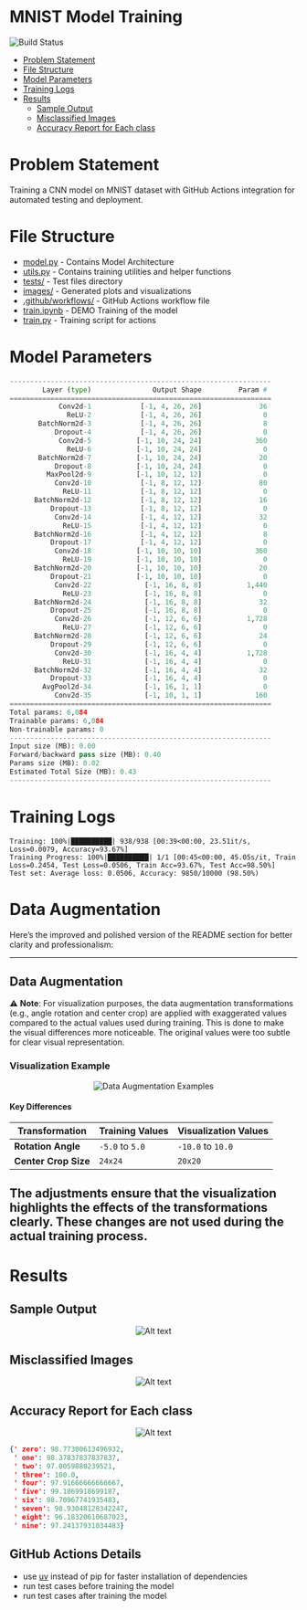 # MNIST Model Training

![Build Status](https://github.com/deepanshudashora/MNIST_github_actions/actions/workflows/python-app.yml/badge.svg)

- [Problem Statement](#Problem-Statement)
- [File Structure](#File-Structure)
- [Model Parameters](#Model-Parameters)
- [Training Logs](#Training-Logs)
- [Results](#Results)
  * [Sample Output](#Sample-Output)
  * [Misclassified Images](#Misclassified-Images)
  * [Accuracy Report for Each class](#Accuracy-Report-for-Each-class)

# Problem Statement
Training a CNN model on MNIST dataset with GitHub Actions integration for automated testing and deployment.

# File Structure
* [model.py](https://github.com/deepanshudashora/MNIST_github_actions/blob/main/model.py) - Contains Model Architecture
* [utils.py](https://github.com/deepanshudashora/MNIST_github_actions/blob/main/utils.py) - Contains training utilities and helper functions
* [tests/](https://github.com/deepanshudashora/MNIST_github_actions/tree/main/tests) - Test files directory
* [images/](https://github.com/deepanshudashora/MNIST_github_actions/tree/main/images) - Generated plots and visualizations
* [.github/workflows/](https://github.com/deepanshudashora/MNIST_github_actions/tree/main/.github/workflows) - GitHub Actions workflow file
* [train.ipynb](https://github.com/deepanshudashora/MNIST_github_actions/blob/main/train.ipynb) - DEMO Training of the model
* [train.py](https://github.com/deepanshudashora/MNIST_github_actions/blob/main/train.py) - Training script for actions

# Model Parameters
```python
----------------------------------------------------------------
        Layer (type)               Output Shape         Param #
================================================================
            Conv2d-1            [-1, 4, 26, 26]              36
              ReLU-2            [-1, 4, 26, 26]               0
       BatchNorm2d-3            [-1, 4, 26, 26]               8
           Dropout-4            [-1, 4, 26, 26]               0
            Conv2d-5           [-1, 10, 24, 24]             360
              ReLU-6           [-1, 10, 24, 24]               0
       BatchNorm2d-7           [-1, 10, 24, 24]              20
           Dropout-8           [-1, 10, 24, 24]               0
         MaxPool2d-9           [-1, 10, 12, 12]               0
           Conv2d-10            [-1, 8, 12, 12]              80
             ReLU-11            [-1, 8, 12, 12]               0
      BatchNorm2d-12            [-1, 8, 12, 12]              16
          Dropout-13            [-1, 8, 12, 12]               0
           Conv2d-14            [-1, 4, 12, 12]              32
             ReLU-15            [-1, 4, 12, 12]               0
      BatchNorm2d-16            [-1, 4, 12, 12]               8
          Dropout-17            [-1, 4, 12, 12]               0
           Conv2d-18           [-1, 10, 10, 10]             360
             ReLU-19           [-1, 10, 10, 10]               0
      BatchNorm2d-20           [-1, 10, 10, 10]              20
          Dropout-21           [-1, 10, 10, 10]               0
           Conv2d-22             [-1, 16, 8, 8]           1,440
             ReLU-23             [-1, 16, 8, 8]               0
      BatchNorm2d-24             [-1, 16, 8, 8]              32
          Dropout-25             [-1, 16, 8, 8]               0
           Conv2d-26             [-1, 12, 6, 6]           1,728
             ReLU-27             [-1, 12, 6, 6]               0
      BatchNorm2d-28             [-1, 12, 6, 6]              24
          Dropout-29             [-1, 12, 6, 6]               0
           Conv2d-30             [-1, 16, 4, 4]           1,728
             ReLU-31             [-1, 16, 4, 4]               0
      BatchNorm2d-32             [-1, 16, 4, 4]              32
          Dropout-33             [-1, 16, 4, 4]               0
        AvgPool2d-34             [-1, 16, 1, 1]               0
           Conv2d-35             [-1, 10, 1, 1]             160
================================================================
Total params: 6,084
Trainable params: 6,084
Non-trainable params: 0
----------------------------------------------------------------
Input size (MB): 0.00
Forward/backward pass size (MB): 0.40
Params size (MB): 0.02
Estimated Total Size (MB): 0.43
----------------------------------------------------------------
```
# Training Logs
```
Training: 100%|██████████| 938/938 [00:39<00:00, 23.51it/s, Loss=0.0079, Accuracy=93.67%]
Training Progress: 100%|██████████| 1/1 [00:45<00:00, 45.05s/it, Train Loss=0.2454, Test Loss=0.0506, Train Acc=93.67%, Test Acc=98.50%]
Test set: Average loss: 0.0506, Accuracy: 9850/10000 (98.50%)

```

# Data Augmentation

Here’s the improved and polished version of the README section for better clarity and professionalism:

---

## Data Augmentation

⚠️ **Note**: For visualization purposes, the data augmentation transformations (e.g., angle rotation and center crop) are applied with exaggerated values compared to the actual values used during training. This is done to make the visual differences more noticeable. The original values were too subtle for clear visual representation.

### Visualization Example
<p align="center">
  <img src="images/augmentation_examples.png" alt="Data Augmentation Examples">
</p>

#### Key Differences
| Transformation       | Training Values                | Visualization Values          |
|-----------------------|--------------------------------|--------------------------------|
| **Rotation Angle**   | `-5.0` to `5.0`               | `-10.0` to `10.0`             |
| **Center Crop Size** | `24x24`                       | `20x20`                       |

The adjustments ensure that the visualization highlights the effects of the transformations clearly. These changes are not used during the actual training process.
--- 

# Results

## Sample Output
<p align="center">
  <img src="images/prediction.png" alt="Alt text">
</p>

## Misclassified Images
<p align="center">
  <img src="images/missclassified.png" alt="Alt text">
</p>

## Accuracy Report for Each class
<p align="center">
  <img src="images/accuracy_per_class.png" alt="Alt text">
</p>

```json
{' zero': 98.77300613496932,
 ' one': 98.37837837837837,
 ' two': 97.0059880239521,
 ' three': 100.0,
 ' four': 97.91666666666667,
 ' five': 99.1869918699187,
 ' six': 98.70967741935483,
 ' seven': 98.93048128342247,
 ' eight': 96.18320610687023,
 ' nine': 97.24137931034483}
```

## GitHub Actions Details
* use [uv](https://astral.sh/blog/uv) instead of pip for faster installation of dependencies
* run test cases before training the model
* run test cases after training the model

